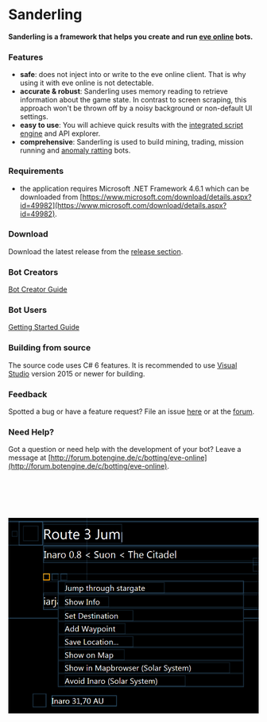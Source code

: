 # Sanderling

**Sanderling is a framework that helps you create and run [eve online](https://www.eveonline.com) bots.**

### Features
* **safe**: does not inject into or write to the eve online client. That is why using it with eve online is not detectable.
* **accurate & robust**: Sanderling uses memory reading to retrieve information about the game state. In contrast to screen scraping, this approach won't be thrown off by a noisy background or non-default UI settings.
* **easy to use**: You will achieve quick results with the [integrated script engine](https://github.com/Arcitectus/Sanderling/wiki/Script-Engine) and API explorer.
* **comprehensive**: Sanderling is used to build mining, trading, mission running and [anomaly ratting](https://github.com/botengine-de/A-Bot) bots.

### Requirements
* the application requires Microsoft .NET Framework 4.6.1 which can be downloaded from [https://www.microsoft.com/download/details.aspx?id=49982](https://www.microsoft.com/download/details.aspx?id=49982).

### Download
Download the latest release from the [release section](https://github.com/Arcitectus/Sanderling/releases).

### Bot Creators
[Bot Creator Guide](https://github.com/Arcitectus/Sanderling/wiki/Bot-Creator-Guide)

### Bot Users
[Getting Started Guide](https://github.com/Arcitectus/Sanderling/wiki/Getting-Started)

### Building from source
The source code uses C# 6 features. It is recommended to use [Visual Studio](https://www.visualstudio.com/) version 2015 or newer for building.

### Feedback
Spotted a bug or have a feature request? File an issue [here](https://github.com/Arcitectus/Sanderling/issues) or at the [forum](http://forum.botengine.de/c/botting/eve-online).

### Need Help?
Got a question or need help with the development of your bot? Leave a message at [http://forum.botengine.de/c/botting/eve-online](http://forum.botengine.de/c/botting/eve-online).

<br><br><br><br>

![visualization of data read from eve online client memory.](image/uitree.extract.png)
